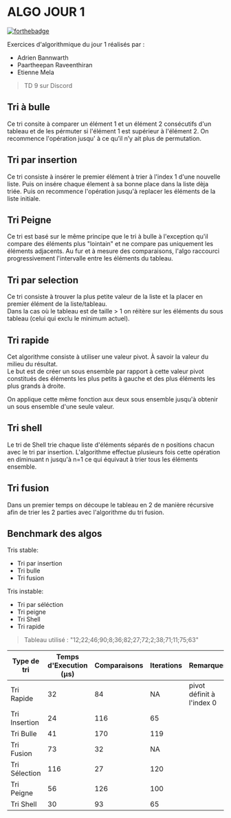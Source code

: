 # ALGO JOUR 1

[![forthebadge](https://forthebadge.com/images/badges/compatibility-club-penguin.svg)](https://github.com/EtienneMela/Algo_IIM)

Exercices d'algorithmique du jour 1 réalisés par : 
- Adrien Bannwarth
- Paartheepan Raveenthiran
- Etienne Mela
> TD 9 sur Discord

## Tri à bulle

Ce tri consite à comparer un élément 1 et un élément 2 consécutifs d'un tableau et de les pérmuter si l'élément 1 est supérieur à l'élément 2. On recommence l'opération jusqu' à ce qu’il n’y ait plus de permutation. 


## Tri par insertion

Ce tri consiste à insérer le premier élément à trier à l'index 1 d'une nouvelle liste. Puis on insére chaque élement à sa bonne place dans la liste dèja triée. Puis on recommence l'opération jusqu'à replacer les éléments de la liste initiale.


## Tri Peigne

Ce tri est basé sur le même principe que le tri à bulle à l'exception qu'il compare des éléments plus "lointain" et ne compare pas uniquement les éléments adjacents. Au fur et à mesure des comparaisons, l'algo raccourci progressivement l'intervalle entre les éléments du tableau.


## Tri par selection

Ce tri consiste à trouver la plus petite valeur de la liste et la placer en premier élément de la liste/tableau.  
Dans la cas où le tableau est de taille > 1 on réitère sur les éléments du sous tableau (celui qui exclu le minimum actuel).


## Tri rapide 

Cet algorithme consiste à utiliser une valeur pivot. À savoir la valeur du milieu du résultat.  
Le but est de créer un sous ensemble par rapport à cette valeur pivot constitués des éléments les plus petits à gauche et des plus éléments les plus grands à droite.  

On applique cette même fonction aux deux sous ensemble jusqu'à obtenir un sous ensemble d'une seule valeur.


## Tri shell

Le tri de Shell trie chaque liste d'éléments séparés de n positions chacun avec le tri par insertion. L'algorithme effectue plusieurs fois cette opération en diminuant n jusqu'à n=1 ce qui équivaut à trier tous les éléments ensemble.


## Tri fusion

Dans un premier temps on découpe le tableau en 2 de manière récursive afin de trier les 2 parties avec l'algorithme du tri fusion.  


## Benchmark des algos

Tris stable: 
- Tri par insertion 
- Tri bulle 
- Tri fusion

Tris instable: 
- Tri par séléction 
- Tri peigne 
- Tri Shell 
- Tri rapide

 > Tableau utilisé : "12;22;46;90;8;36;82;27;72;2;38;71;11;75;63"


|Type de tri     |Temps d'Execution (µs)         |Comparaisons                 |Iterations                   |Remarques                    |
|----------------|-------------------------------|-----------------------------|-----------------------------|-----------------------------|
|Tri Rapide      |32                             |84                           |               NA            |pivot définit à l'index 0    |
|Tri Insertion   |24                             |116                          |65                           |                             |
|Tri Bulle       |41                             |170                          |119                          |                             |
|Tri Fusion      |73                             |32                           |               NA            |                             |
|Tri Sélection   |116                            |27                           |120                          |                             |
|Tri Peigne      |56                             |126                          |100                          |                             |
|Tri Shell       |30                             |93                           |65                           |                             |
